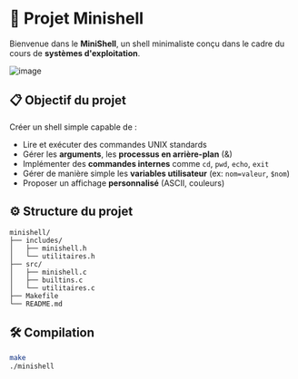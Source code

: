 # 🐚 Projet Minishell

Bienvenue dans le **MiniShell**, un shell minimaliste conçu dans le cadre du cours de **systèmes d'exploitation**.

![image](https://github.com/user-attachments/assets/c28343ee-3c69-4e95-a460-ba0f416fe69f)

## 📋 Objectif du projet

Créer un shell simple capable de :
- Lire et exécuter des commandes UNIX standards
- Gérer les **arguments**, les **processus en arrière-plan** (&)
- Implémenter des **commandes internes** comme `cd`, `pwd`, `echo`, `exit`
- Gérer de manière simple les **variables utilisateur** (ex: `nom=valeur`, `$nom`)
- Proposer un affichage **personnalisé** (ASCII, couleurs)

## ⚙️ Structure du projet

```
minishell/
├── includes/
│   ├── minishell.h
│   └── utilitaires.h
├── src/
│   ├── minishell.c
│   ├── builtins.c
│   └── utilitaires.c
├── Makefile
└── README.md
```

## 🛠️ Compilation

```bash
make
./minishell
